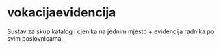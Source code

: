 # vokacijaevidencija
Sustav za skup katalog i cjenika na jednim mjesto + evidencija radnika po svim poslovnicama.
